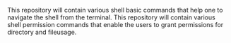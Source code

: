 This repository will contain various shell basic commands that help one to navigate the shell from the terminal.
This repository will contain various shell permission commands that enable the users to grant permissions for directory and fileusage.

